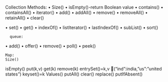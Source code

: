 Collection Methods:
•	Size()
•	isEmpty()-return Boolean value
•	contains()
•	containsAll()
•	iterator()
•	add()
•	addAll()
•	remove()
•	removeAll()
•	retainAll()
•	clear()

•	set()
•	get()
•	indexOf()
•	listIterator()
•	lastIndexOf()
•	subList()
•	sort()

      queue:
•	add()
•	offer()
•	remove()
•	poll()
•	peek()

    Map:
    Size()
   isEmpty()
   put(k,v)
   get(k)
  remove(k)
entrySet()=k,v (“ind”:india,”us”:”united states”)
keyset()=k
Values()
putAll()
clear()
replace()
putIfAbsent()